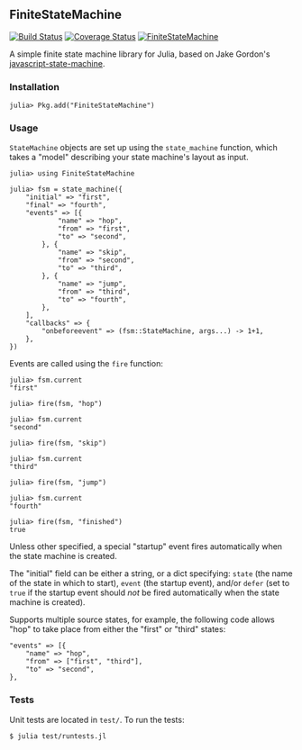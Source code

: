 ## FiniteStateMachine

[![Build Status](https://travis-ci.org/tinybike/FiniteStateMachine.jl.svg)](https://travis-ci.org/tinybike/FiniteStateMachine.jl) [![Coverage Status](https://coveralls.io/repos/tinybike/FiniteStateMachine.jl/badge.png)](https://coveralls.io/r/tinybike/FiniteStateMachine.jl) [![FiniteStateMachine](http://pkg.julialang.org/badges/FiniteStateMachine_nightly.svg)](http://pkg.julialang.org/?pkg=FiniteStateMachine&ver=nightly)

A simple finite state machine library for Julia, based on Jake Gordon's [javascript-state-machine](https://github.com/jakesgordon/javascript-state-machine).

### Installation

    julia> Pkg.add("FiniteStateMachine")

### Usage

`StateMachine` objects are set up using the `state_machine` function, which takes a "model" describing your state machine's layout as input.

    julia> using FiniteStateMachine

    julia> fsm = state_machine({
        "initial" => "first",
        "final" => "fourth",
        "events" => [{
                "name" => "hop",
                "from" => "first",
                "to" => "second",
            }, {
                "name" => "skip",
                "from" => "second",
                "to" => "third",
            }, {
                "name" => "jump",
                "from" => "third",
                "to" => "fourth",
            },
        ],
        "callbacks" => {
            "onbeforeevent" => (fsm::StateMachine, args...) -> 1+1,
        },
    })

Events are called using the `fire` function:

    julia> fsm.current
    "first"

    julia> fire(fsm, "hop")

    julia> fsm.current
    "second"

    julia> fire(fsm, "skip")

    julia> fsm.current
    "third"

    julia> fire(fsm, "jump")

    julia> fsm.current
    "fourth"

    julia> fire(fsm, "finished")
    true

Unless other specified, a special "startup" event fires automatically when the state machine is created.

The "initial" field can be either a string, or a dict specifying: `state` (the name of the state in which to start), `event` (the startup event), and/or `defer` (set to `true` if the startup event should *not* be fired automatically when the state machine is created).

Supports multiple source states, for example, the following code allows "hop" to take place from either the "first" or "third" states:
            
    "events" => [{
        "name" => "hop",
        "from" => ["first", "third"],
        "to" => "second",
    },

### Tests

Unit tests are located in `test/`.  To run the tests:

    $ julia test/runtests.jl
